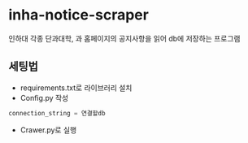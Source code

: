# inha-notice-scraper

인하대 각종 단과대학, 과 홈페이지의 공지사항을 읽어 db에 저장하는 프로그램

## 세팅법

- requirements.txt로 라이브러리 설치
- Config.py 작성

```python
connection_string = 연결할db
```

- Crawer.py로 실행